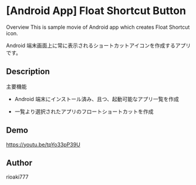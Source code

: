 # [Android App] Float Shortcut Button

Overview
This is sample movie of Android app which creates Float Shortcut icon.

Android 端末画面上に常に表示されるショートカットアイコンを作成するアプリです。

## Description

主要機能

- Android 端末にインストール済み、且つ、起動可能なアプリ一覧を作成

- 一覧より選択されたアプリのフロートショートカットを作成

## Demo

https://youtu.be/tpYo33pP39U

## Author

rioaki777
